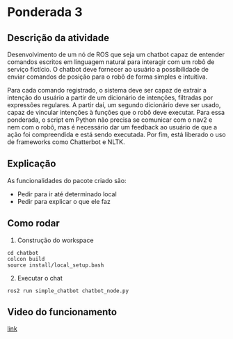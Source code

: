 # Ponderada 3

## Descrição da atividade
Desenvolvimento de um nó de ROS que seja um chatbot capaz de entender comandos escritos em linguagem natural para interagir com um robô de serviço fictício. O chatbot deve fornecer ao usuário a possibilidade de enviar comandos de posição para o robô de forma simples e intuitiva.

Para cada comando registrado, o sistema deve ser capaz de extrair a intenção do usuário a partir de um dicionário de intenções, filtradas por expressões regulares. A partir daí, um segundo dicionário deve ser usado, capaz de vincular intenções à funções que o robô deve executar. Para essa ponderada, o script em Python não precisa se comunicar com o nav2 e nem com o robô, mas é necessário dar um feedback ao usuário de que a ação foi compreendida e está sendo executada. Por fim, está liberado o uso de frameworks como Chatterbot e NLTK.

## Explicação
As funcionalidades do pacote criado são: 
- Pedir para ir até determinado local
- Pedir para explicar o que ele faz

## Como rodar
1. Construção do workspace
```
cd chatbot
colcon build
source install/local_setup.bash
```
2. Executar o chat
```
ros2 run simple_chatbot chatbot_node.py
```

## Video do funcionamento 
[link](https://github.com/luanaparra/modulo8_ponderados/blob/main/ponderada3/video-chatbot.mp4)


